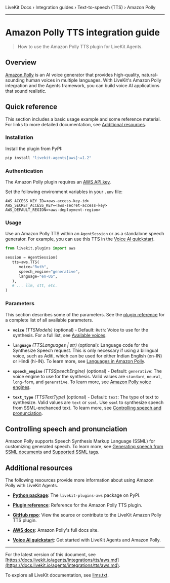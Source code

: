 LiveKit Docs › Integration guides › Text-to-speech (TTS) › Amazon Polly

---

# Amazon Polly TTS integration guide

> How to use the Amazon Polly TTS plugin for LiveKit Agents.

## Overview

[Amazon Polly](https://aws.amazon.com/polly/) is an AI voice generator that provides high-quality, natural-sounding human voices in multiple languages. With LiveKit's Amazon Polly integration and the Agents framework, you can build voice AI applications that sound realistic.

## Quick reference

This section includes a basic usage example and some reference material. For links to more detailed documentation, see [Additional resources](#additional-resources).

### Installation

Install the plugin from PyPI:

```bash
pip install "livekit-agents[aws]~=1.2"

```

### Authentication

The Amazon Polly plugin requires an [AWS API key](https://docs.aws.amazon.com/general/latest/gr/aws-sec-cred-types.html).

Set the following environment variables in your `.env` file:

```shell
AWS_ACCESS_KEY_ID=<aws-access-key-id>
AWS_SECRET_ACCESS_KEY=<aws-secret-access-key>
AWS_DEFAULT_REGION=<aws-deployment-region>

```

### Usage

Use an Amazon Polly TTS within an `AgentSession` or as a standalone speech generator. For example, you can use this TTS in the [Voice AI quickstart](https://docs.livekit.io/agents/start/voice-ai.md).

```python
from livekit.plugins import aws

session = AgentSession(
   tts=aws.TTS(
      voice="Ruth",
      speech_engine="generative",
      language="en-US",
   ),
   # ... llm, stt, etc.
)

```

### Parameters

This section describes some of the parameters. See the [plugin reference](https://docs.livekit.io/reference/python/v1/livekit/plugins/aws/tts.html.md) for a complete list of all available parameters.

- **`voice`** _(TTSModels)_ (optional) - Default: `Ruth`: Voice to use for the synthesis. For a full list, see [Available voices](https://docs.aws.amazon.com/polly/latest/dg/available-voices.html).

- **`language`** _(TTSLanguages | str)_ (optional): Language code for the Synthesize Speech request. This is only necessary if using a bilingual voice, such as Aditi, which can be used for either Indian English (en-IN) or Hindi (hi-IN). To learn more, see [Languages in Amazon Polly](https://docs.aws.amazon.com/polly/latest/dg/supported-languages.html).

- **`speech_engine`** _(TTSSpeechEngine)_ (optional) - Default: `generative`: The voice engine to use for the synthesis. Valid values are `standard`, `neural`, `long-form`, and `generative`. To learn more, see [Amazon Polly voice engines](https://docs.aws.amazon.com/polly/latest/dg/voice-engines-polly.html).

- **`text_type`** _(TTSTextType)_ (optional) - Default: `text`: The type of text to synthesize. Valid values are `text` or `ssml`. Use `ssml` to synthesize speech from SSML-enchanced text. To learn more, see [Controlling speech and pronunciation](#pronunciation).

## Controlling speech and pronunciation

Amazon Polly supports Speech Synthesis Markup Language (SSML) for customizing generated speech. To learn more, see [Generating speech from SSML documents](https://docs.aws.amazon.com/polly/latest/dg/ssml.html) and [Supported SSML tags](https://docs.aws.amazon.com/polly/latest/dg/supportedtags.html).

## Additional resources

The following resources provide more information about using Amazon Polly with LiveKit Agents.

- **[Python package](https://pypi.org/project/livekit-plugins-aws/)**: The `livekit-plugins-aws` package on PyPI.

- **[Plugin reference](https://docs.livekit.io/reference/python/v1/livekit/plugins/aws/index.html.md#livekit.plugins.aws.TTS)**: Reference for the Amazon Polly TTS plugin.

- **[GitHub repo](https://github.com/livekit/agents/tree/main/livekit-plugins/livekit-plugins-aws)**: View the source or contribute to the LiveKit Amazon Polly TTS plugin.

- **[AWS docs](https://docs.aws.amazon.com/polly/latest/dg/what-is.html)**: Amazon Polly's full docs site.

- **[Voice AI quickstart](https://docs.livekit.io/agents/start/voice-ai.md)**: Get started with LiveKit Agents and Amazon Polly.

---


For the latest version of this document, see [https://docs.livekit.io/agents/integrations/tts/aws.md](https://docs.livekit.io/agents/integrations/tts/aws.md).

To explore all LiveKit documentation, see [llms.txt](https://docs.livekit.io/llms.txt).